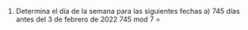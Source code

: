 
1. Determina el día de la semana para las siguientes fechas
	a) 745 días antes del 3 de febrero de 2022
		745 mod 7 = 